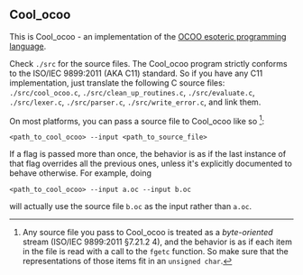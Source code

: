 Cool_ocoo
---

This is Cool_ocoo - an implementation of the [OCOO esoteric programming language](https://esolangs.org/wiki/OCOO).

Check `./src` for the source files. The Cool_ocoo program strictly conforms to the ISO/IEC 9899:2011 (AKA C11) standard. So if you have any C11 implementation, just translate the following C source files: `./src/cool_ocoo.c`, `./src/clean_up_routines.c`, `./src/evaluate.c`, `./src/lexer.c`, `./src/parser.c`, `./src/write_error.c`, and link them.

On most platforms, you can pass a source file to Cool_ocoo like so [^1]:

```
<path_to_cool_ocoo> --input <path_to_source_file>
```

If a flag is passed more than once, the behavior is as if the last instance of that flag overrides all the previous ones, unless it's explicitly documented to behave otherwise. For example, doing

```
<path_to_cool_ocoo> --input a.oc --input b.oc
```

will actually use the source file `b.oc` as the input rather than `a.oc`.

[^1]: Any source file you pass to Cool_ocoo is treated as a _byte-oriented_ stream (ISO/IEC 9899:2011 §7.21.2 4), and the behavior is as if each item in the file is read with a call to the `fgetc` function. So make sure that the representations of those items fit in an `unsigned char`.
